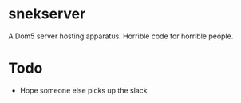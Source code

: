 # snekserver
A Dom5 server hosting apparatus. Horrible code for horrible people.

# Todo
* Hope someone else picks up the slack
